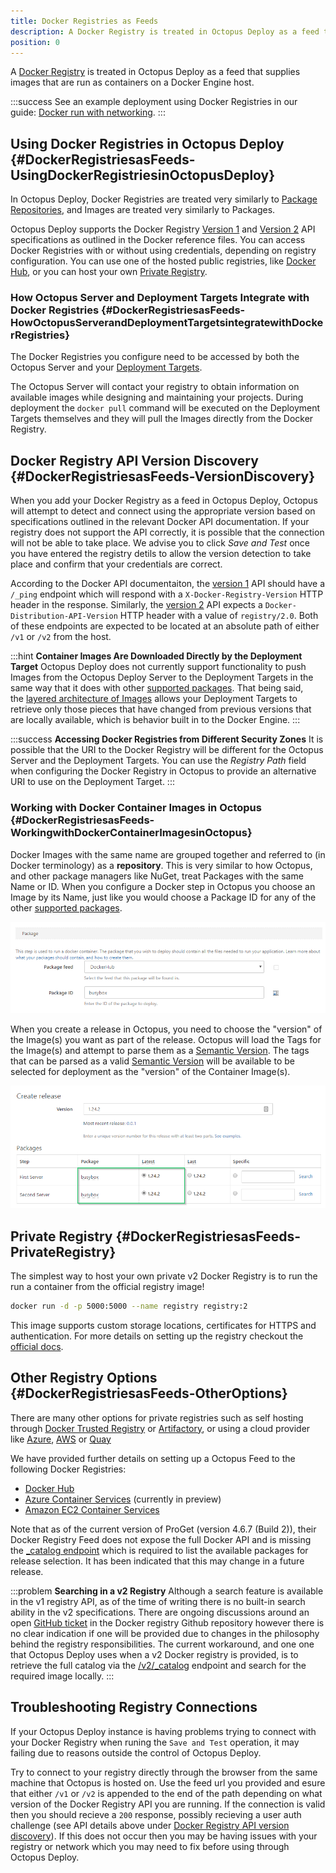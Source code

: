 ```yaml
---
title: Docker Registries as Feeds
description: A Docker Registry is treated in Octopus Deploy as a feed that supplies images that are run as containers on a Docker Engine host.
position: 0
---
```


A [Docker Registry](https://docs.docker.com/registry/) is treated in Octopus Deploy as a feed that supplies images that are run as containers on a Docker Engine host.

:::success
See an example deployment using Docker Registries in our guide: [Docker run with networking](docs/deploying-applications/docker-containers/docker-run-with-networking.md).
:::

## Using Docker Registries in Octopus Deploy {#DockerRegistriesasFeeds-UsingDockerRegistriesinOctopusDeploy}

In Octopus Deploy, Docker Registries are treated very similarly to [Package Repositories](/docs/packaging-applications/package-repositories/index.md), and Images are treated very similarly to Packages.

Octopus Deploy supports the Docker Registry [Version 1](https://docs.docker.com/v1.6/reference/api/registry_api/) and [Version 2](https://docs.docker.com/registry/spec/api/) API specifications as outlined in the Docker reference files. You can access Docker Registries with or without using credentials, depending on registry configuration. You can use one of the hosted public registries, like [Docker Hub](https://hub.docker.com/), or you can host your own [Private Registry](/docs/packaging-applications/package-repositories/registries/index.md).

### How Octopus Server and Deployment Targets Integrate with Docker Registries {#DockerRegistriesasFeeds-HowOctopusServerandDeploymentTargetsintegratewithDockerRegistries}

The Docker Registries you configure need to be accessed by both the Octopus Server  and your [Deployment Targets](/docs/infrastructure/index.md).

The Octopus Server will contact your registry to obtain information on available images while designing and maintaining your projects. During deployment the `docker pull` command will be executed on the Deployment Targets themselves and they will pull the Images directly from the Docker Registry.

## Docker Registry API Version Discovery {#DockerRegistriesasFeeds-VersionDiscovery}
When you add your Docker Registry as a feed in Octopus Deploy, Octopus will attempt to detect and connect using the appropriate version based on specifications outlined in the relevant Docker API documentation. If your registry does not support the API correctly, it is possible that the connection will not be able to take place. We advise you to click _Save and Test_ once you have entered the registry detils to allow the version detection to take place and confirm that your credentials are correct. 

According to the Docker API documentaiton, the [version 1](https://docs.docker.com/v1.6/reference/api/registry_api/) API should have a `/_ping` endpoint which will respond with a `X-Docker-Registry-Version` HTTP header in the response.
Similarly, the [version 2](https://docs.docker.com/registry/spec/api/) API expects a `Docker-Distribution-API-Version` HTTP header with a value of `registry/2.0`. Both of these endpoints are expected to be located at an absolute path of either `/v1` or `/v2` from the host.

:::hint
**Container Images Are Downloaded Directly by the Deployment Target**
Octopus Deploy does not currently support functionality to push Images from the Octopus Deploy Server to the Deployment Targets in the same way that it does with other [supported packages](/docs/packaging-applications/creating-packages/supported-packages.md). That being said, the [layered architecture of Images](https://docs.docker.com/engine/userguide/storagedriver/imagesandcontainers/) allows your Deployment Targets to retrieve only those pieces that have changed from previous versions that are locally available, which is behavior built in to the Docker Engine.
:::

:::success
**Accessing Docker Registries from Different Security Zones**
It is possible that the URI to the Docker Registry will be different for the Octopus Server and the Deployment Targets. You can use the *Registry Path* field when configuring the Docker Registry in Octopus to provide an alternative URI to use on the Deployment Target.
:::

### Working with Docker Container Images in Octopus {#DockerRegistriesasFeeds-WorkingwithDockerContainerImagesinOctopus}

Docker Images with the same name are grouped together and referred to (in Docker terminology) as a **repository**. This is very similar to how Octopus, and other package managers like NuGet, treat Packages with the same Name or ID. When you configure a Docker step in Octopus you choose an Image by its Name, just like you would choose a Package ID for any of the other [supported packages](/docs/packaging-applications/creating-packages/supported-packages.md).

![](/docs/images/5671031/5865827.png "width=500")

When you create a release in Octopus, you need to choose the "version" of the Image(s) you want as part of the release. Octopus will load the Tags for the Image(s) and attempt to parse them as a [Semantic Version](http://semver.org/). The tags that can be parsed as a valid [Semantic Version](http://semver.org/) will be available to be selected for deployment as the "version" of the Container Image(s).

![](/docs/images/5671031/5865828.png "width=500")

## Private Registry {#DockerRegistriesasFeeds-PrivateRegistry}

The simplest way to host your own private v2 Docker Registry is to run the run a container from the official registry image!

```bash
docker run -d -p 5000:5000 --name registry registry:2
```

This image supports custom storage locations, certificates for HTTPS and authentication. For more details on setting up the registry checkout the [official docs](https://docs.docker.com/registry/deploying/).

## Other Registry Options {#DockerRegistriesasFeeds-OtherOptions}
There are many other options for private registries such as self hosting through [Docker Trusted Registry](https://docs.docker.com/docker-trusted-registry/) or [Artifactory](https://www.jfrog.com/artifactory/), or using a cloud provider like [Azure](https://azure.microsoft.com/en-au/services/container-registry/), [AWS](https://aws.amazon.com/ecr/) or [Quay](https://quay.io/)

We have provided further details on setting up a Octopus Feed to the following Docker Registries:
- [Docker Hub](/docs/packaging-applications/package-repositories/registries/docker-hub.md)
- [Azure Container Services](/docs/packaging-applications/package-repositories/registries/azure-container-services.md) (currently in preview)
- [Amazon EC2 Container Services](/docs/packaging-applications/package-repositories/registries/amazon-ec2-container-services.md)

Note that as of the current version of ProGet (version 4.6.7 (Build 2)), their Docker Registry Feed does not expose the full Docker API and is missing the [_catalog endpoint](https://docs.docker.com/registry/spec/api/#/listing-repositories) which is required to list the available packages for release selection. It has been indicated that this may change in a future release.

:::problem
**Searching in a v2 Registry**
Although a search feature is available in the v1 registry API, as of the time of writing there is no built-in search ability in the v2 specifications. There are ongoing discussions around an open [GitHub ticket](https://github.com/docker/distribution/issues/206) in the Docker registry Github repository however there is no clear indication if one will be provided due to changes in the philosophy behind the registry responsibilities. The current workaround, and one one that Octopus Deploy uses when a v2 Docker registry is provided, is to retrieve the full catalog via the [/v2/\_catalog](https://docs.docker.com/registry/spec/api/#/listing-repositories) endpoint and search for the required image locally.
:::

## Troubleshooting Registry Connections ##
If your Octopus Deploy instance is having problems trying to connect with your Docker Registry when runing the `Save and Test` operation, it may failing due to reasons outside the control of Octopus Deploy. 

Try to connect to your registry directly through the browser from the same machine that Octopus is hosted on. Use the feed url you provided and esure that either `/v1` or `/v2` is appended to the end of the path depending on what version of the Docker Registry API you are running. If the connection is valid then you should recieve a `200` response, possibly recieving a user auth challenge (see API details above under [Docker Registry API version discovery](#DockerRegistriesasFeeds-VersionDiscovery)). If this does not occur then you may be having issues with your registry or network which you may need to fix before using through Octopus Deploy.

